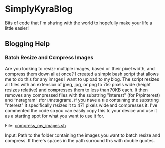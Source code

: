 # SimplyKyraBlog
Bits of code that I'm sharing with the world to hopefully make your life a little easier!

## Blogging Help

### Batch Resize and Compress Images

Are you looking to resize multiple images, based on their pixel width, and compress them down all 
at once? I created a simple bash script that allows me to do this for any images I want to upload 
to my blog. The script resizes all files with an extension of jpeg, jpg, or png to 750 pixels wide (height 
resizes relative) and compresses them to less than 70KB each. It then removes any compressed files 
with the substring "interest" (for P/pinterest) and "nstagram" (for I/instagram). If you have a 
file containing the substring "nterest" it specifically resizes it to 471 pixels wide and compresses
it. I've commented the code so you can easily copy this to your device and use it as a starting 
spot for what you want to use it for. 

File: [compress_my_images.sh](https://github.com/SimplyKyra/SimplyKyraBlog/blob/main/compress_my_images.sh)

Input: Path to the folder containing the images you want to batch resize and compress. If there's 
spaces in the path surround this with double quotes.

